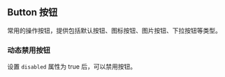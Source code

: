 <div class="demo-header">
<p class="overviewicon">
  <span class="wapi-form-button"/>
</p>

## Button 按钮

<nova-uxlink widget-name="Button"></nova-uxlink>

常用的操作按钮，提供包括默认按钮、图标按钮、图片按钮、下拉按钮等类型。
</div>

### 动态禁用按钮

设置 `disabled` 属性为 true 后，可以禁用按钮。

<nova-demo-view link="button/dynamic-disabled"></nova-demo-view>

<br>
